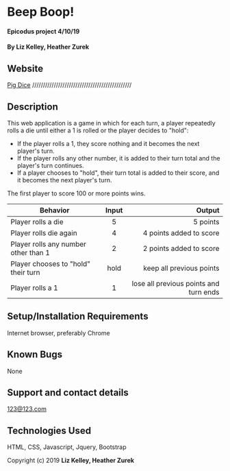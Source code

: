 # Beep Boop!

#### Epicodus project 4/10/19

#### By **Liz Kelley, Heather Zurek**

## Website
[Pig Dice](url) //////////////////////////////////////////////

## Description

This web application is a game in which for each turn, a player repeatedly rolls a die until either a 1 is rolled or the player decides to "hold":

* If the player rolls a 1, they score nothing and it becomes the next player's turn.
* If the player rolls any other number, it is added to their turn total and the player's turn continues.
* If a player chooses to "hold", their turn total is added to their score, and it becomes the next player's turn.

The first player to score 100 or more points wins.

| Behavior | Input | Output |
| ------------- |:-------------:| -----:|
| Player rolls a die | 5 | 5 points |
| Player rolls die again | 4 | 4 points added to score |
| Player rolls any number other than 1 | 2 | 2 points added to score |
| Player chooses to "hold" their turn | hold | keep all previous points |
| Player rolls a 1 | 1 | lose all previous points and turn ends |

## Setup/Installation Requirements

Internet browser, preferably Chrome

## Known Bugs

None

## Support and contact details

123@123.com

## Technologies Used

HTML, CSS, Javascript, Jquery, Bootstrap

Copyright (c) 2019 **Liz Kelley, Heather Zurek**
